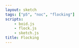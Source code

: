 ```yaml
---
layout: sketch
tags: ["p5", "noc", "flocking"]
scripts: 
    - boid.js
    - flock.js
    - sketch.js
title: Flocking
---
```

